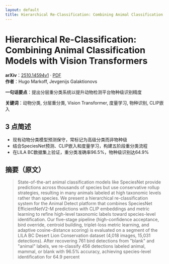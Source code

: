 ```yaml
---
layout: default
title: Hierarchical Re-Classification: Combining Animal Classification Models with Vision Transformers
---
```


# Hierarchical Re-Classification: Combining Animal Classification Models with Vision Transformers
**arXiv**：[2510.14594v1](https://arxiv.org/abs/2510.14594) · [PDF](https://arxiv.org/pdf/2510.14594.pdf)  
**作者**：Hugo Markoff, Jevgenijs Galaktionovs  

**一句话要点**：提出分层重分类系统以提升动物检测平台物种级识别精度

**关键词**：动物分类, 分层重分类, Vision Transformer, 度量学习, 物种识别, CLIP嵌入

## 3 点简述
- 现有动物分类模型预测保守，常标记为高级分类而非物种级
- 结合SpeciesNet预测、CLIP嵌入和度量学习，构建五阶段重分类流程
- 在LILA BC数据集上验证，重分类准确率96.5%，物种级识别达64.9%

## 摘要（原文）

> State-of-the-art animal classification models like SpeciesNet provide
> predictions across thousands of species but use conservative rollup strategies,
> resulting in many animals labeled at high taxonomic levels rather than species.
> We present a hierarchical re-classification system for the Animal Detect
> platform that combines SpeciesNet EfficientNetV2-M predictions with CLIP
> embeddings and metric learning to refine high-level taxonomic labels toward
> species-level identification. Our five-stage pipeline (high-confidence
> acceptance, bird override, centroid building, triplet-loss metric learning, and
> adaptive cosine-distance scoring) is evaluated on a segment of the LILA BC
> Desert Lion Conservation dataset (4,018 images, 15,031 detections). After
> recovering 761 bird detections from "blank" and "animal" labels, we re-classify
> 456 detections labeled animal, mammal, or blank with 96.5% accuracy, achieving
> species-level identification for 64.9 percent

